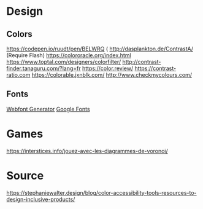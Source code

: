 # Design 

## Colors 
https://codepen.io/ruudt/pen/BELWRQ (
http://dasplankton.de/ContrastA/ (Require Flash)
https://colororacle.org/index.html
https://www.toptal.com/designers/colorfilter/
http://contrast-finder.tanaguru.com/?lang=fr
https://color.review/
https://contrast-ratio.com
https://colorable.jxnblk.com/
http://www.checkmycolours.com/

## Fonts
[Webfont Generator](https://www.fontsquirrel.com/tools/webfont-generator)
[Google Fonts](https://fonts.google.com/)


# Games
https://interstices.info/jouez-avec-les-diagrammes-de-voronoi/


# Source
https://stephaniewalter.design/blog/color-accessibility-tools-resources-to-design-inclusive-products/
